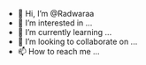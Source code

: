 - 👋 Hi, I’m @Radwaraa
- 👀 I’m interested in ...
- 🌱 I’m currently learning ...
- 💞️ I’m looking to collaborate on ...
- 📫 How to reach me ...

<!---
Radwaraa/Radwaraa is a ✨ special ✨ repository because its `README.md` (this file) appears on your GitHub profile.
You can click the Preview link to take a look at your changes.
--->
